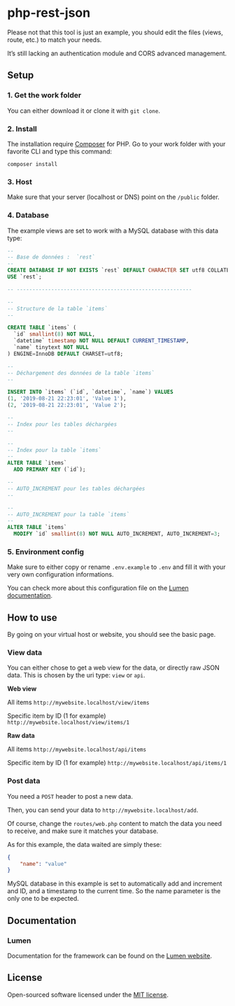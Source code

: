 # php-rest-json

Please not that this tool is just an example, you should edit the files (views, route, etc.) to match your needs.

It’s still lacking an authentication module and CORS advanced management.

## Setup

### 1. Get the work folder

You can either download it or clone it with `git clone`.


### 2. Install

The installation require [Composer](https://getcomposer.org/) for PHP. Go to your work folder with your favorite CLI and type this command:

```
composer install
```

### 3. Host

Make sure that your server (localhost or DNS) point on the `/public` folder.

### 4. Database

The example views are set to work with a MySQL database with this data type:

```sql
--
-- Base de données :  `rest`
--
CREATE DATABASE IF NOT EXISTS `rest` DEFAULT CHARACTER SET utf8 COLLATE utf8_general_ci;
USE `rest`;

-- --------------------------------------------------------

--
-- Structure de la table `items`
--

CREATE TABLE `items` (
  `id` smallint(8) NOT NULL,
  `datetime` timestamp NOT NULL DEFAULT CURRENT_TIMESTAMP,
  `name` tinytext NOT NULL
) ENGINE=InnoDB DEFAULT CHARSET=utf8;

--
-- Déchargement des données de la table `items`
--

INSERT INTO `items` (`id`, `datetime`, `name`) VALUES
(1, '2019-08-21 22:23:01', 'Value 1'),
(2, '2019-08-21 22:23:01', 'Value 2');

--
-- Index pour les tables déchargées
--

--
-- Index pour la table `items`
--
ALTER TABLE `items`
  ADD PRIMARY KEY (`id`);

--
-- AUTO_INCREMENT pour les tables déchargées
--

--
-- AUTO_INCREMENT pour la table `items`
--
ALTER TABLE `items`
  MODIFY `id` smallint(8) NOT NULL AUTO_INCREMENT, AUTO_INCREMENT=3;

```

### 5. Environment config

Make sure to either copy or rename `.env.example` to `.env` and fill it with your very own configuration informations.

You can check more about this configuration file on the [Lumen documentation](https://lumen.laravel.com/docs/5.8/configuration).

## How to use

By going on your virtual host or website, you should see the basic page.

### View data

You can either chose to get a web view for the data, or directly raw JSON data. This is chosen by the uri type: `view` or `api`.

**Web view**

All items
```http://mywebsite.localhost/view/items```

Specific item by ID (1 for example)
```http://mywebsite.localhost/view/items/1```

**Raw data**

All items
```http://mywebsite.localhost/api/items```

Specific item by ID (1 for example)
```http://mywebsite.localhost/api/items/1```

### Post data

You need a `POST` header to post a new data.

Then, you can send your data to `http://mywebsite.localhost/add`.

Of course, change the `routes/web.php` content to match the data you need to receive, and make sure it matches your database.

As for this example, the data waited are simply these:

```json
{
	"name": "value"
}
```

MySQL database in this example is set to automatically add and increment and ID, and a timestamp to the current time. So the name parameter is the only one to be expected.

## Documentation

### Lumen
Documentation for the framework can be found on the [Lumen website](https://lumen.laravel.com/docs).


## License

Open-sourced software licensed under the [MIT license](https://opensource.org/licenses/MIT).
